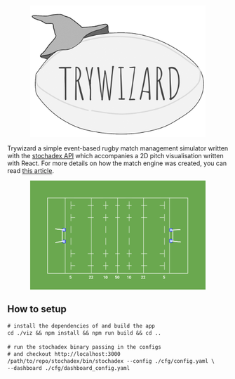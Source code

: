 <p align="center">
<img src="./viz/src/assets/trywizard-logo-animated.gif" width="400"/>
</p>

Trywizard a simple event-based rugby match management simulator written with the [stochadex API](https://github.com/umbralcalc/stochadex) which accompanies a 2D pitch visualisation written with React. For more details on how the match engine was created, you can read [this article](https://umbralcalc.github.io/posts/trywizard.html).

<p align="center">
<img src="./viz/src/assets/pitch-background.png" width="400"/>
</p>

## How to setup

```shell
# install the dependencies of and build the app
cd ./viz && npm install && npm run build && cd ..

# run the stochadex binary passing in the configs 
# and checkout http://localhost:3000
/path/to/repo/stochadex/bin/stochadex --config ./cfg/config.yaml \
--dashboard ./cfg/dashboard_config.yaml 
```

